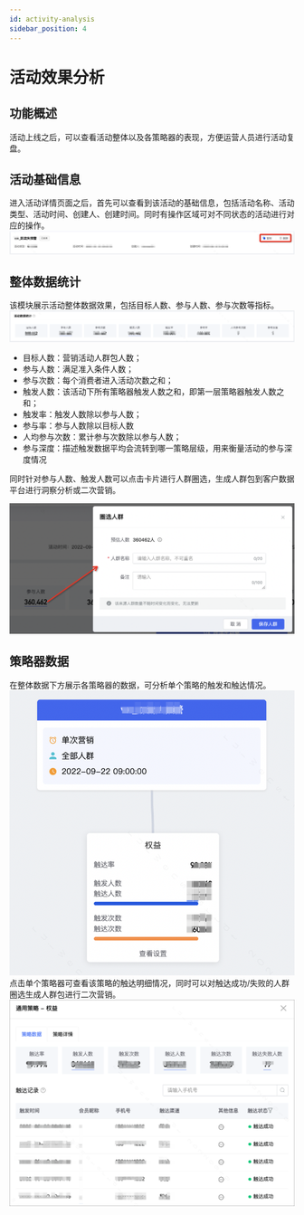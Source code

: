 ```yaml
---
id: activity-analysis
sidebar_position: 4
---
```


# 活动效果分析

## 功能概述
活动上线之后，可以查看活动整体以及各策略器的表现，方便运营人员进行活动复盘。

## 活动基础信息
进入活动详情页面之后，首先可以查看到该活动的基础信息，包括活动名称、活动类型、活动时间、创建人、创建时间。同时有操作区域可对不同状态的活动进行对应的操作。
![图 26](/img/56d042f860f668dfcf87d1650eb06ed6be43504a55e15e1bba790cda66015e0b.png)  

## 整体数据统计
该模块展示活动整体数据效果，包括目标人数、参与人数、参与次数等指标。
![图 27](/img/12f570a0d4cef272fb5fd46097d9688a20ddecc0b6a5f46cdec87639881bc647.png)  
- 目标人数：营销活动人群包人数；
- 参与人数：满足准入条件人数；
- 参与次数：每个消费者进入活动次数之和；
- 触发人数：该活动下所有策略器触发人数之和，即第一层策略器触发人数之和；
- 触发率：触发人数除以参与人数；
- 参与率：参与人数除以目标人数
- 人均参与次数：累计参与次数除以参与人数；
- 参与深度：描述触发数据平均会流转到哪一策略层级，用来衡量活动的参与深度情况

同时针对参与人数、触发人数可以点击卡片进行人群圈选，生成人群包到客户数据平台进行洞察分析或二次营销。

![图 28](/img/0548f5b8131c6c451da8ed0b824b38852236e11e3974843af9a9d8e4aca75474.png)  

## 策略器数据
在整体数据下方展示各策略器的数据，可分析单个策略的触发和触达情况。
![图 29](/img/68d5f153466a949fa1e1f699953bf470e7dd6ffdfca5ebc9f1cf1fd22dfb4027.png)  
点击单个策略器可查看该策略的触达明细情况，同时可以对触达成功/失败的人群圈选生成人群包进行二次营销。
![图 30](/img/dd501563c602c6e342b0f98d1e2d6539b66a694140aeb54f34055924f0c8da1c.png)  